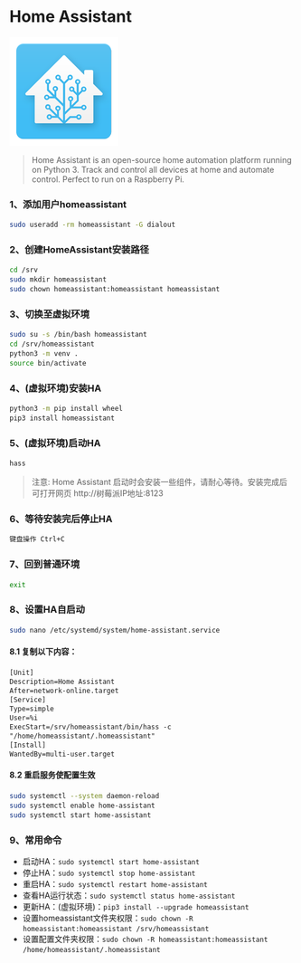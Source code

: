 # Home Assistant
![](https://github.com/huangqian8/homeassistant/blob/0.1/screenshots/homeassistant.png)
> Home Assistant is an open-source home automation platform running on Python 3. Track and control all devices at home and automate control. Perfect to run on a Raspberry Pi.
### 1、添加用户homeassistant
``` bash
sudo useradd -rm homeassistant -G dialout
```
### 2、创建HomeAssistant安装路径
``` bash
cd /srv
sudo mkdir homeassistant
sudo chown homeassistant:homeassistant homeassistant
```
### 3、切换至虚拟环境
``` bash
sudo su -s /bin/bash homeassistant
cd /srv/homeassistant
python3 -m venv .
source bin/activate
```
### 4、(虚拟环境)安装HA
``` bash
python3 -m pip install wheel
pip3 install homeassistant
```
### 5、(虚拟环境)启动HA
``` bash
hass
```
> 注意: Home Assistant 启动时会安装一些组件，请耐心等待。安装完成后可打开网页 http://树莓派IP地址:8123
### 6、等待安装完后停止HA
``` bash
键盘操作 Ctrl+C
```
### 7、回到普通环境
``` bash
exit
```
### 8、设置HA自启动
``` bash
sudo nano /etc/systemd/system/home-assistant.service
```
#### 8.1 复制以下内容：
```
[Unit]
Description=Home Assistant
After=network-online.target
[Service]
Type=simple
User=%i
ExecStart=/srv/homeassistant/bin/hass -c "/home/homeassistant/.homeassistant"
[Install]
WantedBy=multi-user.target
```
#### 8.2 重启服务使配置生效
``` bash
sudo systemctl --system daemon-reload
sudo systemctl enable home-assistant
sudo systemctl start home-assistant
```
### 9、常用命令
* 启动HA：`sudo systemctl start home-assistant`
* 停止HA：`sudo systemctl stop home-assistant`
* 重启HA：`sudo systemctl restart home-assistant`
* 查看HA运行状态：`sudo systemctl status home-assistant`
* 更新HA：(虚拟环境)：`pip3 install --upgrade homeassistant`
* 设置homeassistant文件夹权限：`sudo chown -R homeassistant:homeassistant /srv/homeassistant`
* 设置配置文件夹权限：`sudo chown -R homeassistant:homeassistant /home/homeassistant/.homeassistant`

